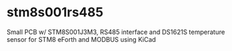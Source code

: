 # stm8s001rs485
Small PCB w/ STM8S001J3M3, RS485 interface and DS1621S temperature sensor for STM8 eForth and MODBUS using KiCad
